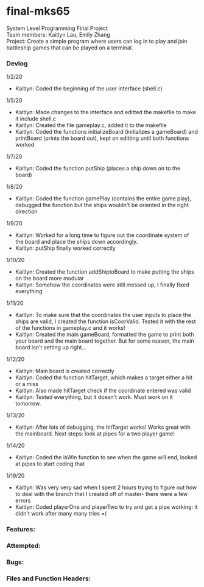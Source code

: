 # final-mks65
System Level Programming Final Project </br>
Team members: Kaitlyn Lau, Emily Zhang </br>
Project: Create a simple program where users can log in to play and join battleship games that can be played on a terminal.

### Devlog
1/2/20
* Kaitlyn: Coded the beginning of the user interface (shell.c)

1/5/20
* Kaitlyn: Made changes to the interface and editted the makefile to make it include shell.c
* Kaitlyn: Created the file gameplay.c, added it to the makefile
* Kaitlyn: Coded the functions initializeBoard (initializes a gameBoard) and printBoard (prints the board out), kept on editting until both functions worked

1/7/20
* Kaitlyn: Coded the function putShip (places a ship down on to the board)

1/8/20
* Kaitlyn: Coded the function gamePlay (contains the entire game play), debugged the function but the ships wouldn't be oriented in the right direction

1/9/20
* Kaitlyn: Worked for a long time to figure out the coordinate system of the board and place the ships down accordingly.
* Kaitlyn: putShip finally worked correctly

1/10/20
* Kaitlyn: Created the function addShiptoBoard to make putting the ships on the board more modular
* Kaitlyn: Somehow the coordinates were still messed up, I finally fixed everything

1/11/20
* Kaitlyn: To make sure that the coordinates the user inputs to place the ships are valid, I created the function isCoorValid. Tested it with the rest of the functions in gameplay.c and it works!
* Kaitlyn: Created the main gameBoard, formatted the game to print both your board and the main board together. But for some reason, the main board isn't setting up right...

1/12/20
* Kaitlyn: Main board is created correctly
* Kaitlyn: Coded the function hitTarget, which makes a target either a hit or a miss
* Kaitlyn: Also made hitTarget check if the coordinate entered was valid
* Kaitlyn: Tested everything, but it doesn't work. Must work on it tomorrow.

1/13/20
* Kaitlyn: After lots of debugging, the hitTarget works! Works great with the mainboard. Next steps: look at pipes for a two player game!

1/14/20
* Kaitlyn: Coded the isWin function to see when the game will end, looked at pipes to start coding that

1/19/20
* Kaitlyn: Was very very sad when I spent 2 hours trying to figure out how to deal with the branch that I created off of master- there were a few errors
* Kaitlyn: Coded playerOne and playerTwo to try and get a pipe working: it didn't work after many many tries =(


### Features:

### Attempted:


### Bugs:

### Files and Function Headers:

